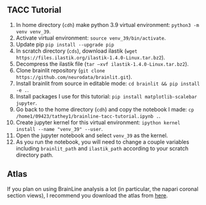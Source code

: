 TACC Tutorial
-------------

1. In home directory (`cdh`) make python 3.9 virtual environment: `python3 -m venv venv_39`.
2. Activate virtual environment: `source venv_39/bin/activate`.
3. Update pip `pip install --upgrade pip`
4. In scratch directory (`cds`), download ilastik (`wget https://files.ilastik.org/ilastik-1.4.0-Linux.tar.bz2`).
5. Decompress the ilastik file (`tar –xvf ilastik-1.4.0-Linux.tar.bz2`).
6. Clone brainlit repository (`git clone https://github.com/neurodata/brainlit.git`).
7. Install brainlit from source in editable mode: `cd brainlit && pip install -e .`.
8. Install packages I use for this tutorial: `pip install matplotlib-scalebar jupyter`.
9. Go back to the home directory (`cdh`) and copy the notebook I made: `cp /home1/09423/tathey1/brainline-tacc-tutorial.ipynb .`.
10. Create jupyter kernel for this virtual environment: `ipython kernel install --name "venv_39" --user`.
11. Open the jupyter notebook and select `venv_39` as the kernel.
12. As you run the notebook, you will need to change a couple variables including `brainlit_path` and `ilastik_path` according to your scratch directory path.


Atlas
-----

If you plan on using BrainLine analysis a lot (in particular, the napari coronal section views), I recommend you download the atlas from [here](https://neurodata.io/data/allen_atlas/).
